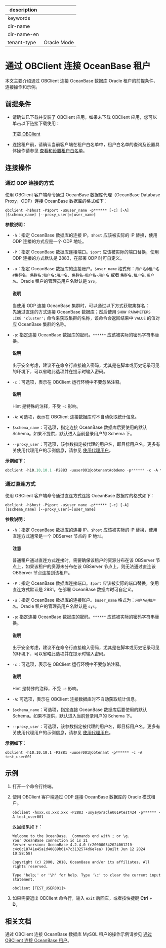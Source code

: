 |description||
|---|---|
|keywords||
|dir-name||
|dir-name-en||
|tenant-type|Oracle Mode|

# 通过 OBClient 连接 OceanBase 租户

本文主要介绍通过 OBClient 连接 OceanBase 数据库 Oracle 租户的前提条件、连接操作和示例。

## 前提条件

* 请确认已下载并安装了 OBClient 应用。如果未下载 OBClient 应用，您可以单击以下链接下载使用：

  [下载 OBClient](https://open.oceanbase.com/softwareCenter/community)

* 连接租户前，请确认当前客户端在租户白名单中，租户白名单的查询及设置具体操作请参见 [查看和设置租户白名单](../../../600.manage/200.tenant-management/600.common-tenant-operations/500.view-and-set-whitelist.md)。

## 连接操作

### 通过 ODP 连接的方式

使用 OBClient 客户端命令通过 OceanBase 数据库代理（OceanBase Database Proxy，ODP）连接 OceanBase 数据库的格式如下：

```shell
obclient -h$host -P$port -u$user_name -p****** [-c] [-A] [$schema_name] [--proxy_user[=]user_name]
```

**参数说明：**

* `-h`：指定 OceanBase 数据库的连接 IP。`$host` 应该被实际的 IP 替换，使用 ODP 连接的方式应是一个 ODP 地址。
* `-P`：指定 OceanBase 数据库连接端口。`$port` 应该被实际的端口替换，使用 ODP 连接的方式默认是 2883，在部署 ODP 时可自定义。
* `-u`：指定 OceanBase 数据库的连接账户。`$user_name` 格式有：`用户名@租户名#集群名`、`集群名:租户名:用户名`、`集群名-租户名-用户名` 或者 `集群名.租户名.用户名`。Oracle 租户的管理员用户名默认是 `SYS`。

   <main id="notice" type='explain'>
      <h4>说明</h4>
      <p>当使用 ODP 连接 OceanBase 集群时，可以通过以下方式获取集群名：</br>先通过直连的方式连接 OceanBase 数据库；然后使用 <code>SHOW PARAMETERS LIKE 'cluster';</code> 命令来获取集群的名称，该命令会返回结果中 <code>VALUE</code> 的值对应 OceanBase 集群的名称。</p>
   </main>

* `-p`: 指定连接 OceanBase 数据库的密码。`******` 应该被实际的密码字符串替换。

   <main id="notice" type='explain'>
      <h4>说明</h4>
      <p>出于安全考虑，建议不在命令行直接输入密码，尤其是在脚本或历史记录可见的环境下，可以省略此选项并在提示时输入密码。</p>
   </main>

* `-c`：可选项，表示在 OBClient 运行环境中不要忽略注释。

   <main id="notice" type='explain'>
      <h4>说明</h4>
      <p>Hint 是特殊的注释，不受 <code>-c</code> 影响。</p>
   </main>

* `-A`: 可选项，表示在 OBClient 连接数据库时不自动获取统计信息。
* `$schema_name`：可选项，指定连接 OceanBase 数据库后要使用的默认 Schema。如果不提供，默认进入当前登录用户的 Schema 下。
* `--proxy_user`：可选项，该参数指定被代理的用户名，即目标用户名。更多有关使用代理用户的示例信息，请参见 [使用代理用户](../../../600.manage/500.security-and-permissions/300.access-control/200.user-and-permission/300.permission-of-oracle-mode/710.set-proxy-user-for-a-user-of-oracle-mode.md)。

**示例如下：**

```sql
obclient -h10.10.10.1 -P2883 -uuser001@obtenant#obdemo -p****** -c -A test_user001
```

### 通过直连方式

使用 OBClient 客户端命令通过直连方式连接 OceanBase 数据库的格式如下：

```shell
obclient -h$host -P$port -u$user_name -p****** [-c] [-A] [$schema_name] [--proxy_user[=]user_name]
```

**参数说明：**

* `-h`：指定 OceanBase 数据库的连接 IP。`$host` 应该被实际的 IP 替换，使用直连方式通常是一个 OBServer 节点的 IP 地址。

   <main id="notice" type='notice'>
     <h4>注意</h4>
     <p>普通租户通过直连方式连接时，需要确保该租户的资源分布在该 OBServer 节点上，如果该租户的资源未分布在该 OBServer 节点上，则无法通过直连该 OBServer 节点连接到该租户。</p>
   </main>

* `-P`：指定 OceanBase 数据库连接端口。`$port` 应该被实际的端口替换，使用直连方式默认是 2881，在部署 OceanBase 数据库时可自定义。
* `-u`：指定 OceanBase 数据库的连接账户。`$user_name` 格式为：`用户名@租户名`。Oracle 租户的管理员用户名默认是 `sys`。
* `-p`: 指定连接 OceanBase 数据库的密码。`******` 应该被实际的密码字符串替换。

   <main id="notice" type='explain'>
      <h4>说明</h4>
      <p>出于安全考虑，建议不在命令行直接输入密码，尤其是在脚本或历史记录可见的环境下，可以省略此选项并在提示时输入密码。</p>
   </main>

* `-c`：可选项，表示在 OBClient 运行环境中不要忽略注释。

   <main id="notice" type='explain'>
      <h4>说明</h4>
      <p>Hint 是特殊的注释，不受 <code>-c</code> 影响。</p>
   </main>

* `-A`: 可选项，表示在 OBClient 连接数据库时不自动获取统计信息。
* `$schema_name`：可选项，指定连接 OceanBase 数据库后要使用的默认 Schema。如果不提供，默认进入当前登录用户的 Schema 下。
* `--proxy_user`：可选项，该参数指定被代理的用户名，即目标用户名。更多有关使用代理用户的示例信息，请参见 [使用代理用户](../../../600.manage/500.security-and-permissions/300.access-control/200.user-and-permission/300.permission-of-oracle-mode/710.set-proxy-user-for-a-user-of-oracle-mode.md)。

**示例如下：**

```shell
obclient -h10.10.10.1 -P2881 -uuser001@obtenant -p****** -c -A test_user001
```

## 示例

1. 打开一个命令行终端。
2. 使用 OBClient 客户端通过 ODP 连接 OceanBase 数据库的 Oracle 模式租户。

   ```shell
   obclient -hxxx.xx.xxx.xxx -P2883 -usys@oracle001#test424 -p****** -A test_user001
   ```

   返回结果如下：

   ```shell
   Welcome to the OceanBase.  Commands end with ; or \g.
   Your OceanBase connection id is 21
   Server version: OceanBase 4.2.4.0 (r200000342024061210-c4c0c18741e45a1d40889b6147c3132574d6e7ea) (Built Jun 12 2024 10:58:58)

   Copyright (c) 2000, 2018, OceanBase and/or its affiliates. All rights reserved.

   Type 'help;' or '\h' for help. Type '\c' to clear the current input statement.

   obclient [TEST_USER001]>
   ```

3. 如果需要退出 OBClient 命令行，输入 `exit` 后回车，或者按快捷键 **Ctrl** + **D**。

## 相关文档

通过 OBClient 连接 OceanBase 数据库 MySQL 租户的操作示例请参见 [通过 OBClient 连接 OceanBase 租户](../../100.application-development-of-mysql-mode/100.connect-to-oceanbase-database-of-mysql-mode/300.connect-to-an-oceanbase-tenant-by-using-obclient-of-mysql-mode.md)。
